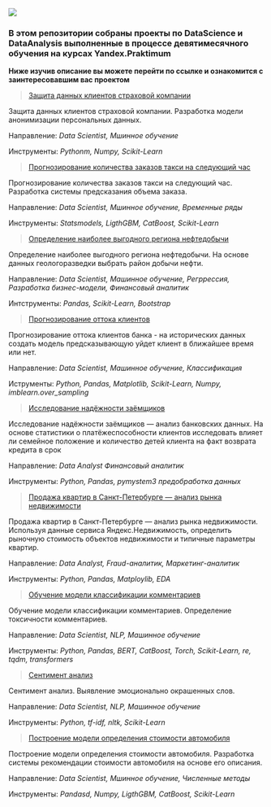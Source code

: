 ![](https://github.com/Mikhail-9/colab/blob/master/pictures/DataScience.jpg)
### В этом репозитории собраны проекты по DataScience и DataAnalysis выполненные в процессе девятимесячного обучения на курсах Yandex.Praktimum
**Ниже изучив описание вы можете перейти по ссылке и ознакомится с заинтересовавшим вас проектом**

> [Защита данных клиентов страховой компании](https://nbviewer.org/github/Mikhail-9/yandex_projects_praktimum/blob/master/insurance_data_scientist/insurance_data_scientist.ipynb)

Защита данных клиентов страховой компании. Разработка модели анонимизации персональных данных.

Направление: _Data Scientist, Мшинное обучение_

Инструменты: _Pythonm, Numpy, Scikit-Learn_


> [Прогнозирование количества заказов такси на следующий час](https://nbviewer.org/github/Mikhail-9/yandex_projects_praktimum/blob/master/taxi_data_scientist/taxi_data_scientist.ipynb)

Прогнозирование количества заказов такси на следующий час. Разработка системы предсказания объема заказа.

Направление: _Data Scientist, Мшинное обучение, Временные ряды_

Инструменты: _Statsmodels, LigthGBM, CatBoost, Scikit-Learn_

> [Определение наиболее выгодного региона нефтедобычи](https://nbviewer.org/github/Mikhail-9/yandex_projects_praktimum/blob/master/drill_data_scientist/drill_data_scientist.ipynb)

Определение наиболее выгодного региона нефтедобычи. На основе данных геологоразведки выбрать район добычи нефти.

Направление: _Data Scientist, Машинное обучение, Регррессия, Разработка бизнес-модели, Финансовый аналитик_

Интструменты: _Pandas, Scikit-Learn, Bootstrap_

> [Прогнозирование оттока клиентов](https://nbviewer.org/github/Mikhail-9/yandex_projects_praktimum/blob/master/outflow_data_sciantist/.ipynb_checkpoints/outflow_data_scientist-checkpoint.ipynb)

Прогнозирование оттока клиентов банка - на исторических данных создать модель предсказывающую уйдет клиент в ближайшее время или нет.

Направление: _Data Scientist, Машинное обучение, Классификация_ 

Иструменты: _Python, Pandas, Matplotlib, Scikit-Learn, Numpy, imblearn.over_sampling_

> [Исследование надёжности заёмщиков](https://nbviewer.org/github/Mikhail-9/yandex_projects_praktimum/blob/master/reliability_research_data_analist/reliability_research_data_analist.ipynb)

Исследование надёжности заёмщиков — анализ банковских данных. На основе статистики о платёжеспособности клиентов исследовать влияет ли семейное положение и количество детей клиента на факт возврата кредита в срок

Направление: _Data Analyst Финансовый аналитик_

Инструменты: _Python, Pandas, pymystem3 предобработка данных_

> [Продажа квартир в Санкт-Петербурге — анализ рынка недвижимости](https://nbviewer.org/github/Mikhail-9/yandex_projects_praktimum/blob/master/real_estate_data_analist/real_estate_data_analist.ipynb)

Продажа квартир в Санкт-Петербурге — анализ рынка недвижимости. Используя данные сервиса Яндекс.Недвижимость, определить рыночную стоимость объектов недвижимости и типичные параметры квартир.

Направление: _Data Analyst, Fraud-аналитик, Маркетинг-аналитик_

Инструменты: _Python, Pandas, Matploylib, EDA_

> [Обучение модели классификации комментариев](https://nbviewer.org/github/Mikhail-9/yandex_projects_praktimum/blob/master/toxic_data_sciantist/.ipynb_checkpoints/toxic_data_sciantist-checkpoint.ipynb)

Обучение модели классификации комментариев. Определение токсичности комментариев.

Направление: _Data Scientist, NLP, Машинное обучение_

Инструменты: _Python, Pandas, BERT, CatBoost, Torch, Scikit-Learn, re, tqdm, transformers_

> [Сентимент анализ](https://github.com/Mikhail-9/yandex_projects_praktimum/blob/master/sentiment_analysis_data_sciantist/sentiment_analysis_data_sciantist.ipynb)

Сентимент анализ. Выявление эмоционально окрашенных слов.

Направление: _Data Scientist, NLP, Машинное обучение_

Инструменты: _Python, tf-idf, nltk, Scikit-Learn_

> [Построение модели определения стоимости автомобиля](https://nbviewer.org/github/Mikhail-9/yandex_projects_praktimum/blob/master/auto_data_scientist/auto_data_scientist.ipynb)

Построение модели определения стоимости автомобиля. Разработка системы рекомендации стоимости автомобиля на основе его описания.

Направление: _Data Scientist, Мшинное обучение, Численные методы_

Инструменты: _Pandasd, Numpy, LigthGBM, CatBoost, Scikit-Learn_
